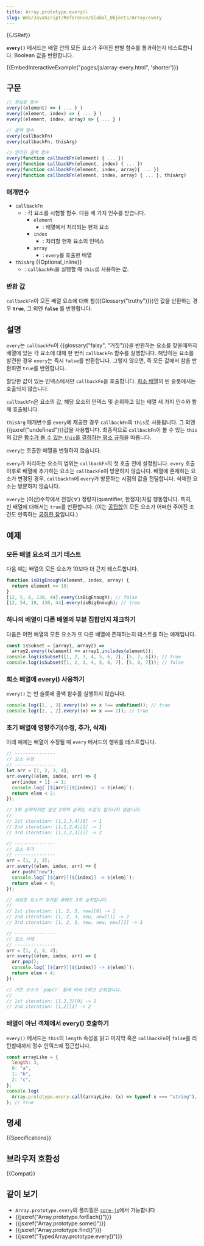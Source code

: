 ```yaml
---
title: Array.prototype.every()
slug: Web/JavaScript/Reference/Global_Objects/Array/every
---
```


{{JSRef}}

**`every()`** 메서드는 배열 안의 모든 요소가 주어진 판별 함수를 통과하는지 테스트합니다. Boolean 값을 반환합니다.

{{EmbedInteractiveExample("pages/js/array-every.html", 'shorter')}}

## 구문

```js
// 화살표 함수
every((element) => { ... } )
every((element, index) => { ... } )
every((element, index, array) => { ... } )

// 콜백 함수
every(callbackFn)
every(callbackFn, thisArg)

// 인라인 콜백 함수
every(function callbackFn(element) { ... })
every(function callbackFn(element, index) { ... })
every(function callbackFn(element, index, array){ ... })
every(function callbackFn(element, index, array) { ... }, thisArg)
```

### 매개변수

- `callbackFn`
  - : 각 요소를 시험할 함수. 다음 세 가지 인수를 받습니다.
    - `element`
      - : 배열에서 처리되는 현재 요소
    - `index`
      - : 처리할 현재 요소의 인덱스
    - `array`
      - : `every`를 호출한 배열
- `thisArg` {{Optional_inline}}
  - : `callbackFn`을 실행할 때 `this`로 사용하는 값.

### 반환 값

`callbackFn`이 모든 배열 요소에 대해 참({{Glossary("truthy")}})인 값을 반환하는 경우
**`true`**, 그 외엔 **`false`** 를 반환합니다.

## 설명

`every`는 `callbackFn`이 {{glossary("falsy", "거짓")}}을 반환하는 요소를 찾을때까지 배열에 있는 각 요소에 대해 한 번씩 `callbackFn` 함수를 실행합니다. 해당하는 요소를 발견한 경우 `every`는 즉시 `false`를 반환합니다. 그렇지 않으면, 즉 모든 값에서 참을 반환하면 `true`를 반환합니다.

할당한 값이 있는 인덱스에서만 `callbackFn`을 호출합니다. [희소 배열](/ko/docs/Web/JavaScript/Guide/Indexed_collections#sparse_arrays)의 빈 슬롯에서는 호출되지 않습니다.

`callbackFn`은 요소의 값, 해당 요소의 인덱스 및 순회하고 있는 배열 세 가지 인수와 함께 호출됩니다.

`thisArg` 매개변수를 `every`에 제공한 경우 `callbackFn`의 `this`로 사용됩니다. 그 외엔 {{jsxref("undefined")}}값을 사용합니다. 최종적으로 `callbackFn`이 볼 수 있는 `this`의 값은 [함수가 볼 수 있는 `this`를 결정하는 평소 규칙](/ko/docs/Web/JavaScript/Reference/Operators/this)을 따릅니다.

`every`는 호출한 배열을 변형하지 않습니다.

`every`가 처리하는 요소의 범위는 `callbackFn`의 첫 호출 전에 설정됩니다. `every` 호출 이후로 배열에 추가하는 요소는 `callbackFn`이 방문하지 않습니다. 배열에 존재하는 요소가 변경된 경우, `callbackFn`에 `every`가 방문하는 시점의 값을 전달합니다. 삭제한 요소는 방문하지 않습니다.

`every`는 (이산)수학에서 전칭(∀) 정량자(quantifier, 한정자)처럼 행동합니다.
특히, 빈 배열에 대해서는 `true`를 반환합니다. (이는 [공집합](http://en.wikipedia.org/wiki/Empty_set#Common_problems)의 모든 요소가 어떠한 주어진 조건도 만족하는 [공허한 참](http://en.wikipedia.org/wiki/Vacuous_truth#Vacuous_truths_in_mathematics)입니다.)

## 예제

### 모든 배열 요소의 크기 테스트

다음 예는 배열의 모든 요소가 10보다 더 큰지 테스트합니다.

```js
function isBigEnough(element, index, array) {
  return element >= 10;
}
[12, 5, 8, 130, 44].every(isBigEnough); // false
[12, 54, 18, 130, 44].every(isBigEnough); // true
```

### 하나의 배열이 다른 배열의 부분 집합인지 체크하기

다음은 어떤 배열의 모든 요소가 또 다른 배열에 존재하는지 테스트를 하는 예제입니다.

```js
const isSubset = (array1, array2) =>
  array2.every((element) => array1.includes(element));
console.log(isSubset([1, 2, 3, 4, 5, 6, 7], [5, 7, 6])); // true
console.log(isSubset([1, 2, 3, 4, 5, 6, 7], [5, 8, 7])); // false
```

### 희소 배열에 every() 사용하기

`every()` 는 빈 슬롯에 콜백 함수를 실행하지 않습니다.

```js
console.log([1, , 3].every((x) => x !== undefined)); // true
console.log([2, , 2].every((x) => x === 2)); // true
```

### 초기 배열에 영향주기(수정, 추가, 삭제)

아래 예제는 배열이 수정될 때 `every` 메서드의 행위를 테스트합니다.

```js
// ---------------
// 요소 수정
// ---------------
let arr = [1, 2, 3, 4];
arr.every((elem, index, arr) => {
  arr[index + 1] -= 1;
  console.log(`[${arr}][${index}] -> ${elem}`);
  return elem < 2;
});

// 3회 순회하지만 앞선 2회의 순회는 수정이 일어나지 않습니다.
//
// 1st iteration: [1,1,3,4][0] -> 1
// 2nd iteration: [1,1,2,4][1] -> 1
// 3rd iteration: [1,1,2,3][2] -> 2

// ---------------
// 요소 추가
// ---------------
arr = [1, 2, 3];
arr.every((elem, index, arr) => {
  arr.push("new");
  console.log(`[${arr}][${index}] -> ${elem}`);
  return elem < 4;
});

// 새로운 요소가 추가된 후에도 3회 순회합니다.
//
// 1st iteration: [1, 2, 3, new][0] -> 1
// 2nd iteration: [1, 2, 3, new, new][1] -> 2
// 3rd iteration: [1, 2, 3, new, new, new][2] -> 3

// ---------------
// 요소 삭제
// ---------------
arr = [1, 2, 3, 4];
arr.every((elem, index, arr) => {
  arr.pop();
  console.log(`[${arr}][${index}] -> ${elem}`);
  return elem < 4;
});

// 기존 요소가 `pop()` 됨에 따라 2회만 순회합니다.
//
// 1st iteration: [1,2,3][0] -> 1
// 2nd iteration: [1,2][1] -> 2
```

### 배열이 아닌 객체에서 every() 호출하기

`every()` 메서드는 `this`의 `length` 속성을 읽고 마지막 혹은 `callbackFn`이 `false`를 리턴할때까지 정수 인덱스에 접근합니다.

```js
const arrayLike = {
  length: 3,
  0: "a",
  1: "b",
  2: "c",
};
console.log(
  Array.prototype.every.call(arrayLike, (x) => typeof x === "string"),
); // true
```

## 명세

{{Specifications}}

## 브라우저 호환성

{{Compat}}

## 같이 보기

- `Array.prototype.every`의 폴리필은
  [`core-js`](https://github.com/zloirock/core-js#ecmascript-array)에서 가능합니다
- {{jsxref("Array.prototype.forEach()")}}
- {{jsxref("Array.prototype.some()")}}
- {{jsxref("Array.prototype.find()")}}
- {{jsxref("TypedArray.prototype.every()")}}
